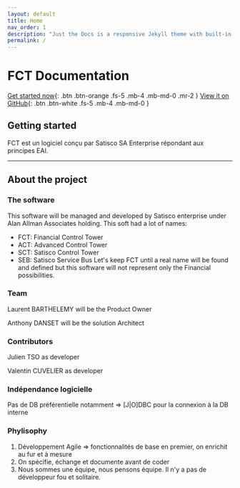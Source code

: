 ```yaml
---
layout: default
title: Home
nav_order: 1
description: "Just the Docs is a responsive Jekyll theme with built-in search that is easily customizable and hosted on GitHub Pages."
permalink: /
---
```


# FCT Documentation
[Get started now](#getting-started){: .btn .btn-orange .fs-5 .mb-4 .mb-md-0 .mr-2 } [View it on GitHub](https://github.com/Satisco-com/FCT--Documentation){: .btn .btn-white .fs-5 .mb-4 .mb-md-0 }

## Getting started
FCT est un logiciel conçu par Satisco SA Enterprise répondant aux principes EAI.

---
## About the project

### The software
This software will be managed and developed by Satisco enterprise under Alan Allman Associates holding.
This soft had a lot of names:
- FCT: Financial Control Tower
- ACT: Advanced Control Tower
- SCT: Satisco Control Tower
- SEB: Satisco Service Bus
Let's keep FCT until a real name will be found and defined but this software will not represent only the Financial possibilities.

### Team ##
Laurent BARTHELEMY will be the Product Owner

Anthony DANSET will be the solution Architect

### Contributors ##
Julien TSO as developer

Valentin CUVELIER as developer

### Indépendance logicielle

Pas de DB préférentielle notamment => [J\|O\]DBC pour la connexion à la DB interne

### Phylisophy

1. Développement Agile => fonctionnalités de base en premier, on enrichit au fur et à mesure
2. On spécifie, échange et documente avant de coder
3. Nous sommes une équipe, nous pensons équipe. Il n'y a pas de développeur fou et solitaire.
